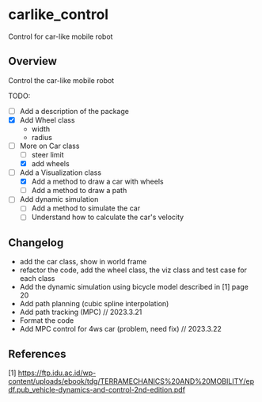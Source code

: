 # carlike_control
Control for car-like mobile robot

## Overview

Control the car-like mobile robot

TODO:

- [ ] Add a description of the package
- [x] Add Wheel class
  - width
  - radius
- [ ] More on Car class
  - [ ] steer limit
  - [x] add wheels
- [ ] Add a Visualization class
  - [x] Add a method to draw a car with wheels
  - [ ] Add a method to draw a path
- [ ] Add dynamic simulation
  - [ ] Add a method to simulate the car
  - [ ] Understand how to calculate the car's velocity

## Changelog

* add the car class, show in world frame
* refactor the code, add the wheel class, the viz class and test case for each class
* Add the dynamic simulation using bicycle model described in [1] page 20
* Add path planning (cubic spline interpolation)
* Add path tracking (MPC) // 2023.3.21
* Format the code
* Add MPC control for 4ws car (problem, need fix) // 2023.3.22


## References

[1] https://ftp.idu.ac.id/wp-content/uploads/ebook/tdg/TERRAMECHANICS%20AND%20MOBILITY/epdf.pub_vehicle-dynamics-and-control-2nd-edition.pdf